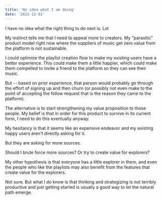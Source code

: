 ```yaml
---
title: 'No idea what I am doing'
date: '2021-12-01'
---
```


I have no idea what the right thing to do next is. Lol

My instinct tells me that I need to appeal more to creators. My "parasitic" product model right now where the suppliers of music get zero value from the platform is not sustainable. 

I could optimize the playlist creation flow to make my existing users have a better experience. This could make them a little happier, which could make them compelled to invite a friend to the platform so they can see their music. 

But -- based on prior experience, that person would probably go through the effort of signing up and then churn (or possibly not even make to the point of accepting the follow request that is the reason they came to the platform).

The alternative is to start strengthening my value proposition to those people. My belief is that in order for this product to survive in its current form, I need to do this eventually anyway. 

My hesitancy is that it seems like an expensive endeavor and my existing happy users aren't directly asking for it.

But they are asking for more sources. 

Should I brute force more sources? Or try to create value for explorers?

My other hypothesis is that everyone has a little explorer in them, and even the people who like the playlists may also benefit from the features that create value for the explorers.

Not sure. But what I do know is that thinking and strategizing is not terribly productive and just getting started is usually a good way to let the natural path emerge.


